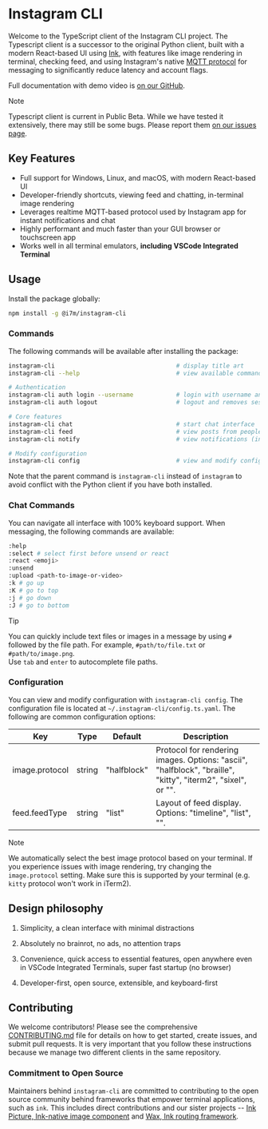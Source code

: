 # Instagram CLI

Welcome to the TypeScript client of the Instagram CLI project. The Typescript client is a successor to the original Python client, built with a modern React-based UI using [Ink](https://github.com/vadimdemedes/ink), with features like image rendering in terminal, checking feed, and using Instagram's native [MQTT protocol](https://mqtt.org/) for messaging to significantly reduce latency and account flags.

Full documentation with demo video is [on our GitHub](https://github.com/supreme-gg-gg/instagram-cli).

> [!NOTE]
> Typescript client is current in Public Beta. While we have tested it extensively, there may still be some bugs. Please report them [on our issues page](https://github.com/supreme-gg-gg/instagram-cli/issues).

## Key Features

- Full support for Windows, Linux, and macOS, with modern React-based UI
- Developer-friendly shortcuts, viewing feed and chatting, in-terminal image rendering
- Leverages realtime MQTT-based protocol used by Instagram app for instant notifications and chat
- Highly performant and much faster than your GUI browser or touchscreen app
- Works well in all terminal emulators, **including VSCode Integrated Terminal**

## Usage

Install the package globally:

```bash
npm install -g @i7m/instagram-cli
```

### Commands

The following commands will be available after installing the package:

```bash
instagram-cli                                  # display title art
instagram-cli --help                           # view available commands

# Authentication
instagram-cli auth login --username            # login with username and password
instagram-cli auth logout                      # logout and removes session

# Core features
instagram-cli chat                             # start chat interface
instagram-cli feed                             # view posts from people you follow
instagram-cli notify                           # view notifications (inbox, followers, mentions)

# Modify configuration
instagram-cli config                           # view and modify configuration
```

Note that the parent command is `instagram-cli` instead of `instagram` to avoid conflict with the Python client if you have both installed.

### Chat Commands

You can navigate all interface with 100% keyboard support. When messaging, the following commands are available:

```bash
:help
:select # select first before unsend or react
:react <emoji>
:unsend
:upload <path-to-image-or-video>
:k # go up
:K # go to top
:j # go down
:J # go to bottom
```

> [!TIP]  
> You can quickly include text files or images in a message by using `#` followed by the file path. For example, `#path/to/file.txt` or `#path/to/image.png`.  
> Use `tab` and `enter` to autocomplete file paths.

### Configuration

You can view and modify configuration with `instagram-cli config`. The configuration file is located at `~/.instagram-cli/config.ts.yaml`. The following are common configuration options:

| Key            | Type   | Default     | Description                                                                                                 |
| -------------- | ------ | ----------- | ----------------------------------------------------------------------------------------------------------- |
| image.protocol | string | "halfblock" | Protocol for rendering images. Options: "ascii", "halfblock", "braille", "kitty", "iterm2", "sixel", or "". |
| feed.feedType  | string | "list"      | Layout of feed display. Options: "timeline", "list", "".                                                    |

> [!NOTE]
> We automatically select the best image protocol based on your terminal. If you experience issues with image rendering, try changing the `image.protocol` setting. Make sure this is supported by your terminal (e.g. `kitty` protocol won't work in iTerm2).

## Design philosophy

1. Simplicity, a clean interface with minimal distractions

2. Absolutely no brainrot, no ads, no attention traps

3. Convenience, quick access to essential features, open anywhere even in VSCode Integrated Terminals, super fast startup (no browser)

4. Developer-first, open source, extensible, and keyboard-first

## Contributing

We welcome contributors! Please see the comprehensive [CONTRIBUTING.md](CONTRIBUTING.md) file for details on how to get started, create issues, and submit pull requests. It is very important that you follow these instructions because we manage two different clients in the same repository.

### Commitment to Open Source

Maintainers behind `instagram-cli` are committed to contributing to the open source community behind frameworks that empower terminal applications, such as `ink`. This includes direct contributions and our sister projects -- [Ink Picture, Ink-native image component](https://github.com/endernoke/ink-picture) and [Wax, Ink routing framework](https://github.com/endernoke/wax).
